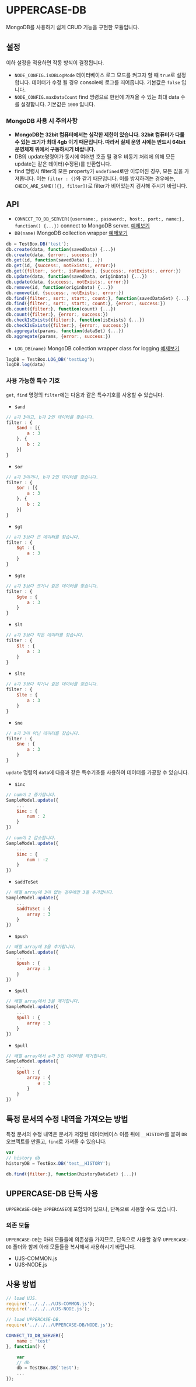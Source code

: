 # UPPERCASE-DB
MongoDB를 사용하기 쉽게 CRUD 기능을 구현한 모듈입니다.

## 설정
이하 설정을 적용하면 작동 방식이 결정됩니다.
* `NODE_CONFIG.isDBLogMode` 데이터베이스 로그 모드를 켜고자 할 때 `true`로 설정합니다. 데이터가 수정 될 경우 console에 로그를 띄어줍니다. 기본값은 `false` 입니다.
* `NODE_CONFIG.maxDataCount` find 명령으로 한번에 가져올 수 있는 최대 data 수를 설정합니다. 기본값은 `1000` 입니다.

### MongoDB 사용 시 주의사항
* **MongoDB는 32bit 컴퓨터에서는 심각한 제한이 있습니다. 32bit 컴퓨터가 다룰 수 있는 크기가 최대 4gb 이기 때문입니다. 따라서 실제 운영 시에는 반드시 64bit 운영체제 위에서 구동하시기 바랍니다.**
* DB의 update명령어가 동시에 여러번 호출 될 경우 비동기 처리에 의해 모든 update는 같은 데이터(수정된)를 반환합니다.
* find 명령시 filter의 모든 property가 `undefined`로만 이루어진 경우, 모든 값을 가져옵니다. 이는 `filter : {}`와 같기 때문입니다. 이를 방지하려는 경우에는, `CHECK_ARE_SAME([{}, filter])`로 filter가 비어있는지 검사해 주시기 바랍니다.

## API
* `CONNECT_TO_DB_SERVER({username:, password:, host:, port:, name:}, function() {...})` connect to MongoDB server. [예제보기](https://github.com/UPPERCASE-Series/UPPERCASE/blob/master/EXAMPLES/DB/NODE/DB.js)
* `DB(name)` MongoDB collection wrapper [예제보기](https://github.com/UPPERCASE-Series/UPPERCASE/blob/master/EXAMPLES/DB/NODE/DB.js)
```javascript
db = TestBox.DB('test');
db.create(data, function(savedData) {...})
db.create(data, {error:, success:})
db.get(id, function(savedData) {...})
db.get(id, {success:, notExists:, error:})
db.get({filter:, sort:, isRandom:}, {success:, notExists:, error:})
db.update(data, function(savedData, originData) {...})
db.update(data, {success:, notExists:, error:})
db.remove(id, function(originData) {...})
db.remove(id, {success:, notExists:, error:})
db.find({filter:, sort:, start:, count:}, function(savedDataSet) {...})
db.find({filter:, sort:, start:, count:}, {error:, success:})
db.count({filter:}, function(count) {...})
db.count({filter:}, {error:, success:})
db.checkIsExists({filter:}, function(isExists) {...})
db.checkIsExists({filter:}, {error:, success:})
db.aggregate(params, function(dataSet) {...})
db.aggregate(params, {error:, success:})
```
* `LOG_DB(name)` MongoDB collection wrapper class for logging [예제보기](https://github.com/UPPERCASE-Series/UPPERCASE/blob/master/EXAMPLES/DB/NODE/LOG_DB.js)
```javascript
logDB = TestBox.LOG_DB('testLog');
logDB.log(data)
```

### 사용 가능한 특수 기호
`get`, `find` 명령의 `filter`에는 다음과 같은 특수기호를 사용할 수 있습니다.
* `$and`
```javascript
// a가 3이고, b가 2인 데이터를 찾습니다.
filter : {
    $and : [{
        a : 3
    }, {
        b : 2
    }]
}
```
* `$or`
```javascript
// a가 3이거나, b가 2인 데이터를 찾습니다.
filter : {
    $or : [{
        a : 3
    }, {
        b : 2
    }]
}
```
* `$gt`
```javascript
// a가 3보다 큰 데이터를 찾습니다.
filter : {
    $gt : {
        a : 3
    }
}
```
* `$gte`
```javascript
// a가 3보다 크거나 같은 데이터를 찾습니다.
filter : {
    $gte : {
        a : 3
    }
}
```
* `$lt`
```javascript
// a가 3보다 작은 데이터를 찾습니다.
filter : {
    $lt : {
        a : 3
    }
}
```
* `$lte`
```javascript
// a가 3보다 작거나 같은 데이터를 찾습니다.
filter : {
    $lte : {
        a : 3
    }
}
```
* `$ne`
```javascript
// a가 3이 아닌 데이터를 찾습니다.
filter : {
    $ne : {
        a : 3
    }
}
```

`update` 명령의 `data`에 다음과 같은 특수기호를 사용하여 데이터를 가공할 수 있습니다.
* `$inc`
```javascript
// num이 2 증가합니다.
SampleModel.update({
    ...
    $inc : {
        num : 2
    }
})
```
```javascript
// num이 2 감소합니다.
SampleModel.update({
    ...
    $inc : {
        num : -2
    }
})
```
* `$addToSet`
```javascript
// 배열 array에 3이 없는 경우에만 3을 추가합니다.
SampleModel.update({
    ...
    $addToSet : {
        array : 3
    }
})
```
* `$push`
```javascript
// 배열 array에 3을 추가합니다.
SampleModel.update({
    ...
    $push : {
        array : 3
    }
})
```
* `$pull`
```javascript
// 배열 array에서 3을 제거합니다.
SampleModel.update({
    ...
    $pull : {
        array : 3
    }
})
```
* `$pull`
```javascript
// 배열 array에서 a가 3인 데이터를 제거합니다.
SampleModel.update({
    ...
    $pull : {
        array : {
            a : 3
        }
    }
})
```

## 특정 문서의 수정 내역을 가져오는 방법
특정 문서의 수정 내역은 문서가 저장된 데이터베이스 이름 뒤에 `__HISTORY`를 붙혀 `DB` 오브젝트를 만들고, `find`로 가져올 수 있습니다. 
```javascript
var
// history db
historyDB = TestBox.DB('test__HISTORY');

db.find({filter:}, function(historyDataSet) {...})
```

## UPPERCASE-DB 단독 사용
`UPPERCASE-DB`는 `UPPERCASE`에 포함되어 있으나, 단독으로 사용할 수도 있습니다.

### 의존 모듈
`UPPERCASE-DB`는 아래 모듈들에 의존성을 가지므로, 단독으로 사용할 경우 `UPPERCASE-DB` 폴더와 함께 아래 모듈들을 복사해서 사용하시기 바랍니다.
* UJS-COMMON.js
* UJS-NODE.js

## 사용 방법
```javascript
// load UJS.
require('../../../UJS-COMMON.js');
require('../../../UJS-NODE.js');

// load UPPERCASE-DB.
require('../../../UPPERCASE-DB/NODE.js');

CONNECT_TO_DB_SERVER({
	name : 'test'
}, function() {

	var
	// db
	db = TestBox.DB('test');
	...
});
```

